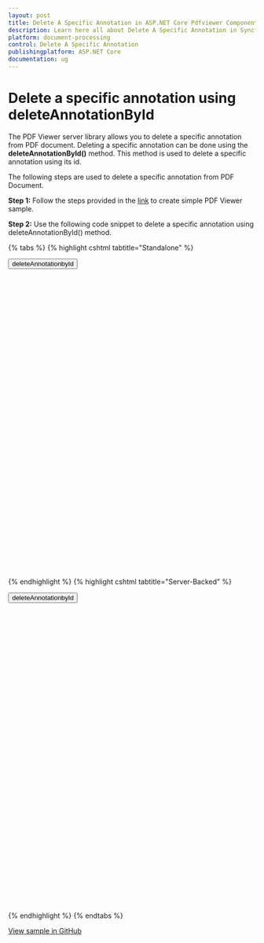 ```yaml
---
layout: post
title: Delete A Specific Annotation in ASP.NET Core Pdfviewer Component
description: Learn here all about Delete A Specific Annotation in Syncfusion ASP.NET Core Pdfviewer component of Syncfusion Essential JS 2 and more.
platform: document-processing
control: Delete A Specific Annotation
publishingplatform: ASP.NET Core
documentation: ug
---
```


# Delete a specific annotation using deleteAnnotationById

The PDF Viewer server library allows you to delete a specific annotation from PDF document. Deleting a specific annotation can be done using the **deleteAnnotationById()** method. This method is used to delete a specific annotation using its id.

The following steps are used to delete a specific annotation from PDF Document.

**Step 1:** Follow the steps provided in the [link](https://help.syncfusion.com/document-processing/pdf/pdf-viewer/asp-net-core/getting-started) to create simple PDF Viewer sample.

**Step 2:** Use the following code snippet to delete a specific annotation using deleteAnnotationById() method.


{% tabs %}
{% highlight cshtml tabtitle="Standalone" %}

<button onclick="deleteAnnotationbyId()">deleteAnnotationbyId</button>

<div style="width:100%;height:600px">
    <ejs-pdfviewer
        id="pdfviewer"
        documentPath="https://cdn.syncfusion.com/content/pdf/pdf-succinctly.pdf">
    </ejs-pdfviewer>
</div>


<script>
    function deleteAnnotationbyId() {
        var viewer = document.getElementById('pdfviewer').ej2_instances[0];
        viewer.annotationModule.deleteAnnotationById(viewer.annotationCollection[0].annotationId);
    }
</script>

{% endhighlight %}
{% highlight cshtml tabtitle="Server-Backed" %}

<button onclick="deleteAnnotationbyId()">deleteAnnotationbyId</button>

<div style="width:100%;height:600px">
    <ejs-pdfviewer
        id="pdfviewer"
        serviceUrl='/Index'
        documentPath="https://cdn.syncfusion.com/content/pdf/pdf-succinctly.pdf">
    </ejs-pdfviewer>
</div>

<script>
    function deleteAnnotationbyId() {
        var viewer = document.getElementById('pdfviewer').ej2_instances[0];
        viewer.annotationModule.deleteAnnotationById(viewer.annotationCollection[0].annotationId);
    }
</script>

{% endhighlight %}
{% endtabs %}


[View sample in GitHub](https://github.com/SyncfusionExamples/asp-core-pdf-viewer-examples/tree/master/How%20to/Delete%20a%20specific%20annotation%20using%20deleteAnnotationById)